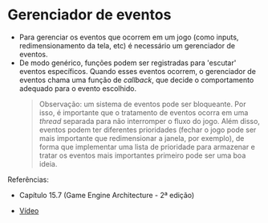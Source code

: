 # Gerenciador de eventos

- Para gerenciar os eventos que ocorrem em um jogo (como inputs, redimensionamento da tela, etc) é necessário um gerenciador de eventos.
- De modo genérico, funções podem ser registradas para 'escutar' eventos específicos. Quando esses eventos ocorrem, o gerenciador de eventos chama uma função de _callback_, que decide o comportamento adequado para o evento escolhido.
  > Observação: um sistema de eventos pode ser bloqueante. Por isso, é importante que o tratamento de eventos ocorra em uma _thread_ separada para não interromper o fluxo do jogo. Além disso, eventos podem ter diferentes prioridades (fechar o jogo pode ser mais importante que redimensionar a janela, por exemplo), de forma que implementar uma lista de prioridade para armazenar e tratar os eventos mais importantes primeiro pode ser uma boa ideia.

Referências:

- Capítulo 15.7 (Game Engine Architecture - 2ª edição)

- [Vídeo](https://www.youtube.com/watch?v=XQ6qljkh2KI&list=PLv8Ddw9K0JPg1BEO-RS-0MYs423cvLVtj&index=11)
